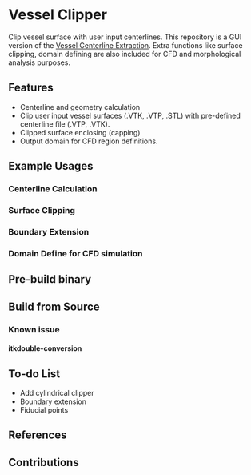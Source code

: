 # Vessel Clipper
Clip vessel surface with user input centerlines. This repository is a GUI version of the [Vessel Centerline Extraction](https://github.com/jackyko1991/Vessel-Centerline-Extraction). Extra functions like surface clipping, domain defining are also included for CFD and morphological analysis purposes.

## Features
- Centerline and geometry calculation
- Clip user input vessel surfaces (.VTK, .VTP, .STL) with pre-defined centerline file (.VTP, .VTK).
- Clipped surface enclosing (capping)
- Output domain for CFD region definitions.

## Example Usages
### Centerline Calculation
### Surface Clipping
### Boundary Extension
### Domain Define for CFD simulation

## Pre-build binary

## Build from Source

### Known issue
#### itkdouble-conversion

## To-do List
- Add cylindrical clipper
- Boundary extension
- Fiducial points

## References

## Contributions
